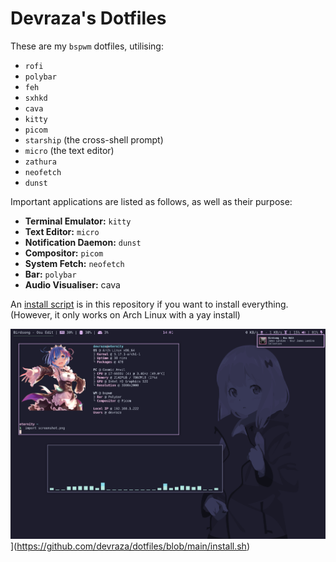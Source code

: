 # Devraza's Dotfiles
These are my `bspwm` dotfiles, utilising:
- `rofi`
- `polybar`
- `feh`
- `sxhkd`
- `cava`
- `kitty`
- `picom`
- `starship` (the cross-shell prompt)
- `micro` (the text editor)
- `zathura`
- `neofetch`
- `dunst`

Important applications are listed as follows, as well as their purpose:
- **Terminal Emulator:** `kitty`
- **Text Editor:** `micro`
- **Notification Daemon:** `dunst`
- **Compositor:** `picom`
- **System Fetch:** `neofetch`
- **Bar:** `polybar`
- **Audio Visualiser:** cava

An [install script](https://github.com/devraza/dotfiles/blob/main/install.sh) is in this repository if you want to install everything.
(However, it only works on Arch Linux with a yay install)

![Screenshot of rice](https://github.com/devraza/dotfiles/blob/main/screenshot.png)](https://github.com/devraza/dotfiles/blob/main/install.sh)
